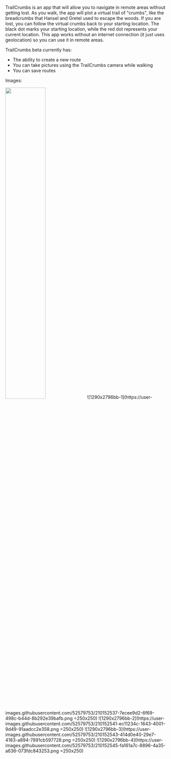 TrailCrumbs is an app that will allow you to navigate in remote areas without getting lost. As you walk, the app will plot a virtual trail of "crumbs", like the breadcrumbs that Hansel and Gretel used to escape the woods. If you are lost, you can follow the virtual crumbs back to your starting location. The black dot marks your starting location, while the red dot represents your current location. This app works without an internet connection (it just uses geolocation) so you can use it in remote areas.

TrailCrumbs beta currently has:
- The ability to create a new route
- You can take pictures using the TrailCrumbs camera while walking
- You can save routes

Images:

<img src="https://user-images.githubusercontent.com/52579753/210152473-a04ca2ca-9ef3-4c87-a457-c3029a52b7b9.png" width=50% height=50%>
![1290x2796bb-1](https://user-images.githubusercontent.com/52579753/210152537-7ecee9d2-6f69-498c-b44d-8b292e39bafb.png =250x250)
![1290x2796bb-2](https://user-images.githubusercontent.com/52579753/210152541-ec11234c-1643-4001-9d49-91aadcc2e358.png =250x250)
![1290x2796bb-3](https://user-images.githubusercontent.com/52579753/210152543-414d0e40-29e7-4183-a894-7891cb597728.png =250x250)
![1290x2796bb-4](https://user-images.githubusercontent.com/52579753/210152545-fa161a7c-8896-4a35-a636-073fdc843253.png =250x250)
